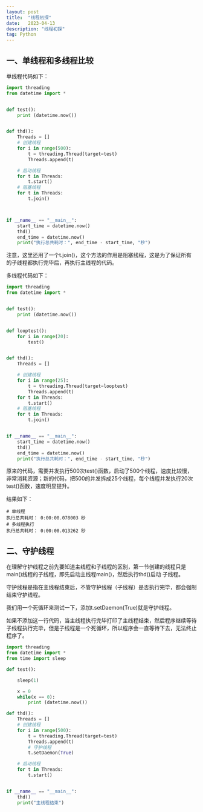 ```yaml
---
layout: post
title:  "线程初探"
date:   2023-04-13
description: "线程初探"
tag: Python
---
```


## 一、单线程和多线程比较

单线程代码如下：

```python
import threading
from datetime import *


def test():
    print (datetime.now())


def thd():
    Threads = []
    # 创建线程
    for i in range(500):
        t = threading.Thread(target=test)
        Threads.append(t)

    # 启动线程
    for t in Threads:
        t.start()
    # 阻塞线程
    for t in Threads:
        t.join()



if __name__ == "__main__":
    start_time = datetime.now()
    thd()
    end_time = datetime.now()
    print("执行总共耗时：", end_time - start_time, "秒")
```

注意，这里还用了一个t.join()，这个方法的作用是阻塞线程，这是为了保证所有的子线程都执行完毕后，再执行主线程的代码。

多线程代码如下：

```python
import threading
from datetime import *


def test():
    print (datetime.now())


def looptest():
    for i in range(20):
        test()


def thd():
    Threads = []

    # 创建线程
    for i in range(25):
        t = threading.Thread(target=looptest)
        Threads.append(t)
    for t in Threads:
        t.start()
    # 阻塞线程
    for t in Threads:
        t.join()


if __name__ == "__main__":
    start_time = datetime.now()
    thd()
    end_time = datetime.now()
    print("执行总共耗时：", end_time - start_time, "秒")
```

原来的代码，需要并发执行500次test()函数，启动了500个线程，速度比较慢，非常消耗资源；新的代码，把500的并发拆成25个线程，每个线程并发执行20次test()函数，速度明显提升。

结果如下：

```console
# 单线程
执行总共耗时： 0:00:00.078003 秒
# 多线程执行
执行总共耗时： 0:00:00.013262 秒
```

## 二、守护线程

在理解守护线程之前先要知道主线程和子线程的区别，第一节创建的线程只是main()线程的子线程，即先启动主线程main()，然后执行thd()启动
子线程。

守护线程是指在主线程结束后，不管守护线程（子线程）是否执行完毕，都会强制结束守护线程。

我们用一个死循环来测试一下，添加t.setDaemon(True)就是守护线程。

如果不添加这一行代码，当主线程执行完毕打印了主线程结束，然后程序继续等待子线程执行完毕，但是子线程是一个死循环，所以程序会一直等待下去，无法终止程序了。

```python
import threading
from datetime import *
from time import sleep

def test():

    sleep(1)

    x = 0
    while(x == 0):
        print (datetime.now())

def thd():
    Threads = []
    # 创建线程
    for i in range(500):
        t = threading.Thread(target=test)
        Threads.append(t)
        # 守护线程
        t.setDaemon(True)

    # 启动线程
    for t in Threads:
        t.start()


if __name__ == "__main__":
    thd()
    print("主线程结束")
```